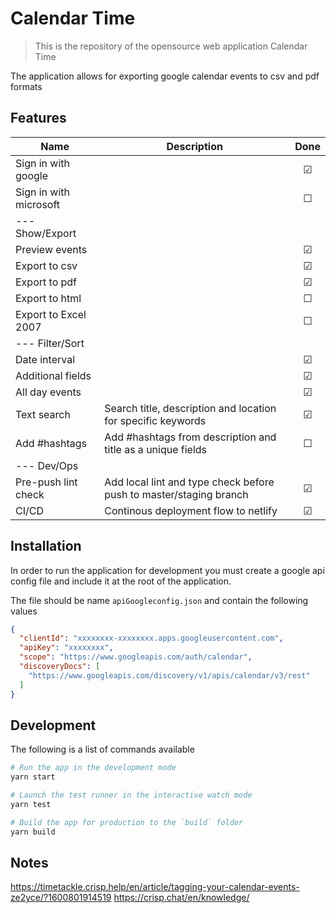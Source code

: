 # Calendar Time
> This is the repository of the opensource web application Calendar Time

The application allows for exporting google calendar events to csv and pdf formats


## Features

| Name                   | Description                                                       	|  Done   |
| ---------------------  | ---------------------------------------------------------------- 	| :-----: |
| Sign in with google    |																		| &#9745; |
| Sign in with microsoft |																		| &#9744; |
| --- Show/Export 		 |																		| 		  |
| Preview events 		 |																		| &#9745; |
| Export to csv 		 |																		| &#9745; |
| Export to pdf 		 |																		| &#9745; |
| Export to html 		 |																		| &#9744; |
| Export to Excel 2007 	 |																		| &#9744; |
| --- Filter/Sort 		 |																		| 		  |
| Date interval	 		 |																		| &#9745; |
| Additional fields 	 |																		| &#9745; |
| All day events 		 |																		| &#9745; |
| Text search	 		 | Search title, description and location for specific keywords			| &#9745; |
| Add #hashtags 	 	 | Add #hashtags from description and title as a unique fields			| &#9744; |
| --- Dev/Ops 			 |																		| 		  |
| Pre-push lint check 	 | Add local lint and type check before push to master/staging branch	| &#9745; |
| CI/CD 				 | Continous deployment flow to netlify									| &#9745; |


## Installation

In order to run the application for development you must create a google api config file and include it at the root of the application.

The file should be name `apiGoogleconfig.json` and contain the following values
```json
{
  "clientId": "xxxxxxxx-xxxxxxxx.apps.googleusercontent.com",
  "apiKey": "xxxxxxxx",
  "scope": "https://www.googleapis.com/auth/calendar",
  "discoveryDocs": [
    "https://www.googleapis.com/discovery/v1/apis/calendar/v3/rest"
  ]
}
```

## Development

The following is a list of commands available

```bash
# Run the app in the development mode
yarn start

# Launch the test runner in the interactive watch mode
yarn test

# Build the app for production to the `build` folder
yarn build
```



## Notes

https://timetackle.crisp.help/en/article/tagging-your-calendar-events-ze2yce/?1600801914519
https://crisp.chat/en/knowledge/
